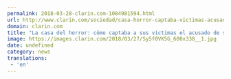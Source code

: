 ```yaml
---
permalink: 2018-03-28-clarin.com-1084981594.html
url: http://www.clarin.com/sociedad/casa-horror-captaba-victimas-acusado-secuestrar-torturar-chicas_0_HkMTa4F5f.html
domain: clarin.com
title: "La casa del horror: cómo captaba a sus víctimas el acusado de secuestrar y torturar a dos chicas"
image: https://images.clarin.com/2018/03/27/Sy5f0VK5G_600x338__1.jpg
date: undefined
category: news
translations: 
 - 'en'
---
```


